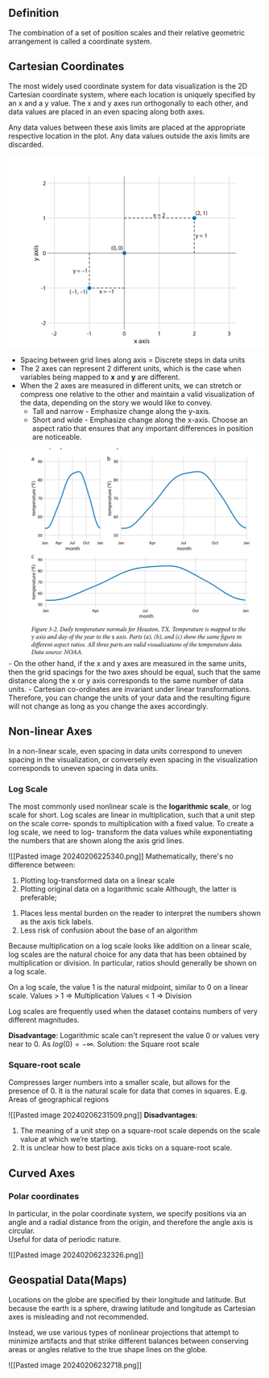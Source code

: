 ---
---

## Definition
The combination of a set of position scales and their relative geometric arrangement is called a coordinate system.

## Cartesian Coordinates
The most widely used coordinate system for data visualization is the 2D Cartesian coordinate system, where each location is uniquely specified by an x and a y value. The x and y axes run orthogonally to each other, and data values are placed in an even spacing along both axes.

Any data values between these axis limits are placed at the appropriate respective location in the plot. Any data values outside the axis limits are discarded.

<img src="/assets/images/Cartesian_axis.png" alt="Cartesian Axis">

- Spacing between grid lines along axis = Discrete steps in data units
- The 2 axes can represent 2 different units, which is the case when variables being mapped to **x** and **y** are different.
- When the 2 axes are measured in different units, we can stretch or compress one relative to the other and maintain a valid visualization of the data, depending on the story we would like to convey.
	- Tall and narrow - Emphasize change along the y-axis.
	- Short and wide - Emphasize change along the x-axis.
	Choose an aspect ratio that ensures that any important differences in position are noticeable.

<img src="/assets/images/houston_temperature_normals.png">
- On the other hand, if the x and y axes are measured in the same units, then the grid spacings for the two axes should be equal, such that the same distance along the x or y axis corresponds to the same number of data units. 
- Cartesian co-ordinates are invariant under linear transformations. Therefore, you can change the units of your data and the resulting figure will not change as long as you change the axes accordingly.

## Non-linear Axes

In a non-linear scale, even spacing in data units correspond to uneven spacing in the visualization, or conversely even spacing in the visualization corresponds to uneven spacing in data units.

### Log Scale

The most commonly used nonlinear scale is the **logarithmic scale**, or log scale for short. Log scales are linear in multiplication, such that a unit step on the scale corre‐ sponds to multiplication with a fixed value. To create a log scale, we need to log- transform the data values while exponentiating the numbers that are shown along the axis grid lines. 

![[Pasted image 20240206225340.png]]
Mathematically, there's no difference between:
1. Plotting log-transformed data on a linear scale
2. Plotting original data on a logarithmic scale
Although, the latter is preferable;
1)  Places less mental burden on the reader to interpret the numbers shown as the axis tick labels.
2) Less risk of confusion about the base of an algorithm

Because multiplication on a log scale looks like addition on a linear scale, log scales are the natural choice for any data that has been obtained by multiplication or division. In particular, ratios should generally be shown on a log scale. 

On a log scale, the value 1 is the natural midpoint, similar to 0 on a linear scale.
Values > 1 ⇒ Multiplication
Values < 1 ⇒ Division

Log scales are frequently used when the dataset contains numbers of very different magnitudes.

**Disadvantage**: Logarithmic scale can't represent the value 0 or values very near to 0. As $log(0) = -\infty$. Solution: the Square root scale

### Square-root scale
Compresses larger numbers into a smaller scale, but allows for the presence of 0. 
It is the natural scale for data that comes in squares. E.g. Areas of geographical regions

![[Pasted image 20240206231509.png]]
**Disadvantages**:

1. The meaning of a unit step on a square-root scale depends on the scale value at which we’re starting.
2. It is unclear how to best place axis ticks on a square-root scale.

## Curved Axes
### Polar coordinates

In particular, in the polar coordinate system, we specify positions via an angle and a radial distance from the origin, and therefore the angle axis is circular.  
Useful for data of periodic nature.

![[Pasted image 20240206232326.png]]

## Geospatial Data(Maps)

Locations on the globe are specified by their longitude and latitude. But because the earth is a sphere, drawing latitude and longitude as Cartesian axes is misleading and not recommended. 

Instead, we use various types of nonlinear projections that attempt to minimize artifacts and that strike different balances between conserving areas or angles relative to the true shape lines on the globe.

![[Pasted image 20240206232718.png]]
